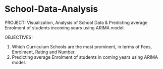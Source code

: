 # School-Data-Analysis
PROJECT:
Visualization, Analysis of School Data & Predicting average Enrolment of students incoming years using ARIMA model.

OBJECTIVES:
1.	Which Curriculum Schools are the most prominent, in terms of Fees, Enrolment, Rating and Number.
2.	Predicting average Enrolment of students in coming years using ARIMA model.




